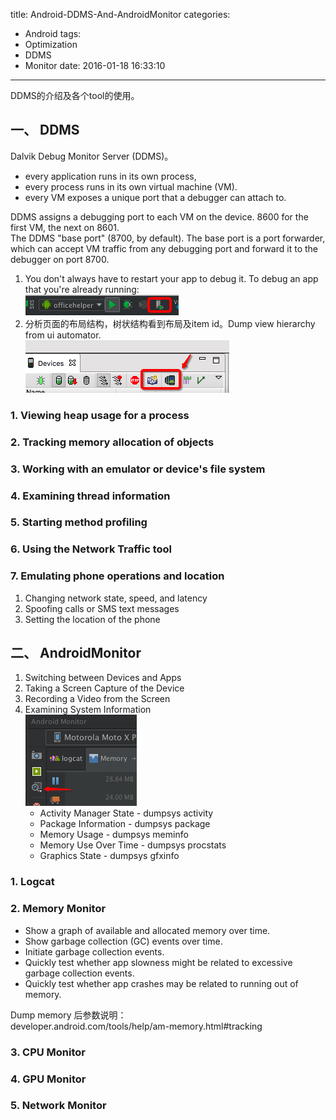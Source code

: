 title: Android-DDMS-And-AndroidMonitor
categories:
  - Android
tags:
  - Optimization
  - DDMS
  - Monitor
date: 2016-01-18 16:33:10
---
DDMS的介绍及各个tool的使用。

## 一、 DDMS
Dalvik Debug Monitor Server (DDMS)。

* every application runs in its own process,
* every process runs in its own virtual machine (VM).
* every VM exposes a unique port that a debugger can attach to.


DDMS assigns a debugging port to each VM on the device. 8600 for the first VM, the next on 8601.    
The DDMS "base port" (8700, by default). The base port is a port forwarder, which can accept VM traffic from any debugging port and forward it to the debugger on port 8700. 


1. You don't always have to restart your app to debug it. To debug an app that you're already running:    
![](https://github.com/ccSun/hexoBlogOnGitHub/blob/master/source/_posts/android-ddms-and-monitor/ddms_connect.png?raw=true)
2. 分析页面的布局结构，树状结构看到布局及item id。Dump view hierarchy from ui automator.    
![](https://github.com/ccSun/hexoBlogOnGitHub/blob/master/source/_posts/android-ddms-and-monitor/view_hierarchy.png?raw=true)

### 1. Viewing heap usage for a process
### 2. Tracking memory allocation of objects
### 3. Working with an emulator or device's file system
### 4. Examining thread information
### 5. Starting method profiling
### 6. Using the Network Traffic tool
### 7. Emulating phone operations and location
1. Changing network state, speed, and latency
2. Spoofing calls or SMS text messages
3. Setting the location of the phone

## 二、 AndroidMonitor
 1. Switching between Devices and Apps 
 2. Taking a Screen Capture of the Device 
 3. Recording a Video from the Screen 
 4. Examining System Information     
 ![](https://github.com/ccSun/hexoBlogOnGitHub/blob/master/source/_posts/android-ddms-and-monitor/system_info.png?raw=true)
    * Activity Manager State - dumpsys activity
    * Package Information - dumpsys package
    * Memory Usage - dumpsys meminfo
    * Memory Use Over Time - dumpsys procstats
    * Graphics State - dumpsys gfxinfo
    
### 1. Logcat
### 2. Memory Monitor
* Show a graph of available and allocated memory over time.
* Show garbage collection (GC) events over time.
* Initiate garbage collection events.
* Quickly test whether app slowness might be related to excessive garbage collection events.
* Quickly test whether app crashes may be related to running out of memory.   

Dump memory 后参数说明：    
developer.android.com/tools/help/am-memory.html#tracking

### 3. CPU Monitor
### 4. GPU Monitor
### 5. Network Monitor
